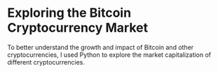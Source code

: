 # Exploring the Bitcoin Cryptocurrency Market
To better understand the growth and impact of Bitcoin and other cryptocurrencies, I used Python to explore the market capitalization of different cryptocurrencies.
